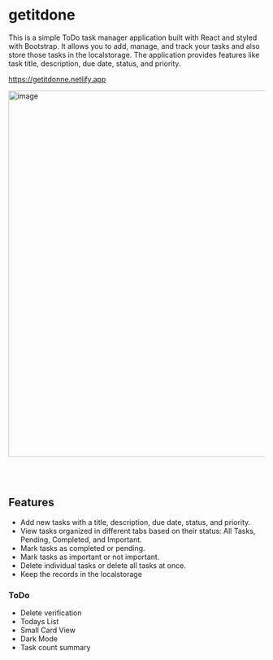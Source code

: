 # getitdone

This is a simple ToDo task manager application built with React and styled with Bootstrap. It allows you to add, manage, and track your tasks and also store those tasks in the localstorage. The application provides features like task title, description, due date, status, and priority.

https://getitdonne.netlify.app

<img width="720" alt="image" src="https://github.com/rayaan-nsn/getitdone/assets/108685206/00e921c0-a0ab-4126-8b15-a621aa1fb1b8">


<br></br>

## Features

- Add new tasks with a title, description, due date, status, and priority.
- View tasks organized in different tabs based on their status: All Tasks, Pending, Completed, and Important.
- Mark tasks as completed or pending.
- Mark tasks as important or not important.
- Delete individual tasks or delete all tasks at once.
- Keep the records in the localstorage

### ToDo
- Delete verification
- Todays List
- Small Card View
- Dark Mode
- Task count summary
